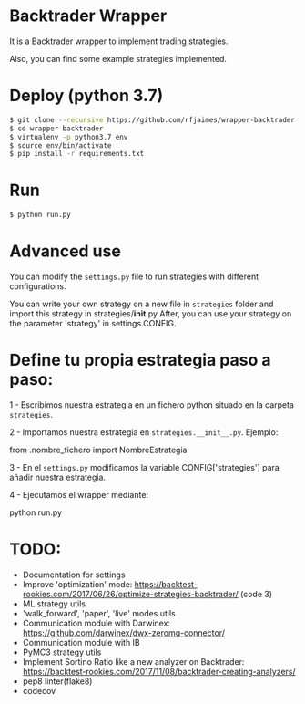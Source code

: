# Backtrader Wrapper

It is a Backtrader wrapper to implement trading strategies.

Also, you can find some example strategies implemented.

# Deploy (python 3.7)

```sh
$ git clone --recursive https://github.com/rfjaimes/wrapper-backtrader
$ cd wrapper-backtrader
$ virtualenv -p python3.7 env
$ source env/bin/activate
$ pip install -r requirements.txt
```

# Run

```sh
$ python run.py
```

# Advanced use

You can modify the `settings.py` file to run strategies with different
configurations.

You can write your own strategy on a new file in `strategies` folder and import
this strategy in strategies/__init__.py
After, you can use your strategy on the parameter 'strategy' in settings.CONFIG.

# Define tu propia estrategia paso a paso:

1 - Escribimos nuestra estrategia en un fichero python situado en la carpeta `strategies`.

2 - Importamos nuestra estrategia en `strategies.__init__.py`. Ejemplo:

from .nombre_fichero import NombreEstrategia

3 - En el `settings.py` modificamos la variable CONFIG['strategies'] para añadir nuestra estrategia.

4 - Ejecutamos el wrapper mediante:

python run.py


# TODO:

* Documentation for settings
* Improve 'optimization' mode: https://backtest-rookies.com/2017/06/26/optimize-strategies-backtrader/ (code 3)
* ML strategy utils
* 'walk_forward', 'paper', 'live' modes utils
* Communication module with Darwinex: https://github.com/darwinex/dwx-zeromq-connector/
* Communication module with IB
* PyMC3 strategy utils
* Implement Sortino Ratio like a new analyzer on Backtrader: https://backtest-rookies.com/2017/11/08/backtrader-creating-analyzers/
* pep8 linter(flake8)
* codecov
